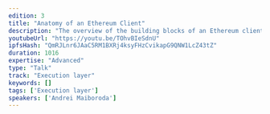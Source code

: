 ```yaml
---
edition: 3
title: "Anatomy of an Ethereum Client"
description: "The overview of the building blocks of an Ethereum client: what any client implementation should have. A practical perspective on how Ethereum works under the hood."
youtubeUrl: "https://youtu.be/TOhvBIeSdnU"
ipfsHash: "QmRJLnr6JAaC5RM1BXRj4ksyFHzCvikapG9QNW1LcZ43tZ"
duration: 1016
expertise: "Advanced"
type: "Talk"
track: "Execution layer"
keywords: []
tags: ['Execution layer']
speakers: ['Andrei Maiboroda']
---
```

